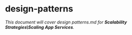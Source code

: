 # design-patterns

_This document will cover design patterns.md for **Scalability Strategies\Scaling App Services**._
